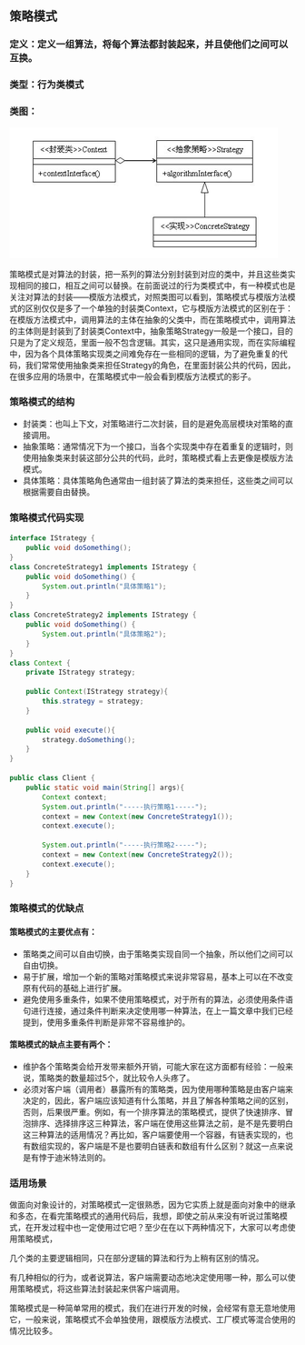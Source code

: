 ## 策略模式
### 定义：定义一组算法，将每个算法都封装起来，并且使他们之间可以互换。

### 类型：行为类模式

### 类图：

![策略模式](images/strategy-pattern-1.jpg "策略模式")


策略模式是对算法的封装，把一系列的算法分别封装到对应的类中，并且这些类实现相同的接口，相互之间可以替换。在前面说过的行为类模式中，有一种模式也是关注对算法的封装——模版方法模式，对照类图可以看到，策略模式与模版方法模式的区别仅仅是多了一个单独的封装类Context，它与模版方法模式的区别在于：在模版方法模式中，调用算法的主体在抽象的父类中，而在策略模式中，调用算法的主体则是封装到了封装类Context中，抽象策略Strategy一般是一个接口，目的只是为了定义规范，里面一般不包含逻辑。其实，这只是通用实现，而在实际编程中，因为各个具体策略实现类之间难免存在一些相同的逻辑，为了避免重复的代码，我们常常使用抽象类来担任Strategy的角色，在里面封装公共的代码，因此，在很多应用的场景中，在策略模式中一般会看到模版方法模式的影子。

### 策略模式的结构

* 封装类：也叫上下文，对策略进行二次封装，目的是避免高层模块对策略的直接调用。
* 抽象策略：通常情况下为一个接口，当各个实现类中存在着重复的逻辑时，则使用抽象类来封装这部分公共的代码，此时，策略模式看上去更像是模版方法模式。
* 具体策略：具体策略角色通常由一组封装了算法的类来担任，这些类之间可以根据需要自由替换。

### 策略模式代码实现
```java
interface IStrategy {
    public void doSomething();
}
class ConcreteStrategy1 implements IStrategy {
    public void doSomething() {
        System.out.println("具体策略1");
    }
}
class ConcreteStrategy2 implements IStrategy {
    public void doSomething() {
        System.out.println("具体策略2");
    }
}
class Context {
    private IStrategy strategy;

    public Context(IStrategy strategy){
        this.strategy = strategy;
    }

    public void execute(){
        strategy.doSomething();
    }
}

public class Client {
    public static void main(String[] args){
        Context context;
        System.out.println("-----执行策略1-----");
        context = new Context(new ConcreteStrategy1());
        context.execute();

        System.out.println("-----执行策略2-----");
        context = new Context(new ConcreteStrategy2());
        context.execute();
    }
}
```

### 策略模式的优缺点

#### 策略模式的主要优点有：

* 策略类之间可以自由切换，由于策略类实现自同一个抽象，所以他们之间可以自由切换。
* 易于扩展，增加一个新的策略对策略模式来说非常容易，基本上可以在不改变原有代码的基础上进行扩展。
* 避免使用多重条件，如果不使用策略模式，对于所有的算法，必须使用条件语句进行连接，通过条件判断来决定使用哪一种算法，在上一篇文章中我们已经提到，使用多重条件判断是非常不容易维护的。

#### 策略模式的缺点主要有两个：

* 维护各个策略类会给开发带来额外开销，可能大家在这方面都有经验：一般来说，策略类的数量超过5个，就比较令人头疼了。
* 必须对客户端（调用者）暴露所有的策略类，因为使用哪种策略是由客户端来决定的，因此，客户端应该知道有什么策略，并且了解各种策略之间的区别，否则，后果很严重。例如，有一个排序算法的策略模式，提供了快速排序、冒泡排序、选择排序这三种算法，客户端在使用这些算法之前，是不是先要明白这三种算法的适用情况？再比如，客户端要使用一个容器，有链表实现的，也有数组实现的，客户端是不是也要明白链表和数组有什么区别？就这一点来说是有悖于迪米特法则的。

### 适用场景

做面向对象设计的，对策略模式一定很熟悉，因为它实质上就是面向对象中的继承和多态，在看完策略模式的通用代码后，我想，即使之前从来没有听说过策略模式，在开发过程中也一定使用过它吧？至少在在以下两种情况下，大家可以考虑使用策略模式，

几个类的主要逻辑相同，只在部分逻辑的算法和行为上稍有区别的情况。

有几种相似的行为，或者说算法，客户端需要动态地决定使用哪一种，那么可以使用策略模式，将这些算法封装起来供客户端调用。

策略模式是一种简单常用的模式，我们在进行开发的时候，会经常有意无意地使用它，一般来说，策略模式不会单独使用，跟模版方法模式、工厂模式等混合使用的情况比较多。